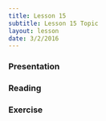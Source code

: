 ```yaml
---
title: Lesson 15
subtitle: Lesson 15 Topic
layout: lesson
date: 3/2/2016
---
```


<h3>Presentation</h3>
<h3>Reading</h3>
<h3>Exercise</h3>
